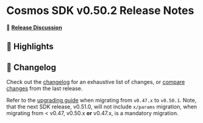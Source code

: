 # Cosmos SDK v0.50.2 Release Notes

💬 [**Release Discussion**](https://github.com/orgs/cosmos/discussions/58)

## 🚀 Highlights

## 📝 Changelog

Check out the [changelog](https://github.com/cosmos/cosmos-sdk/blob/v0.50.2/CHANGELOG.md) for an exhaustive list of changes, or [compare changes](https://github.com/cosmos/cosmos-sdk/compare/release/v0.50.1...v0.50.2) from the last release.

Refer to the [upgrading guide](https://github.com/cosmos/cosmos-sdk/blob/release/v0.50.x/UPGRADING.md) when migrating from `v0.47.x` to `v0.50.1`.
Note, that the next SDK release, v0.51.0, will not include `x/params` migration, when migrating from < v0.47, v0.50.x **or** v0.47.x, is a mandatory migration.